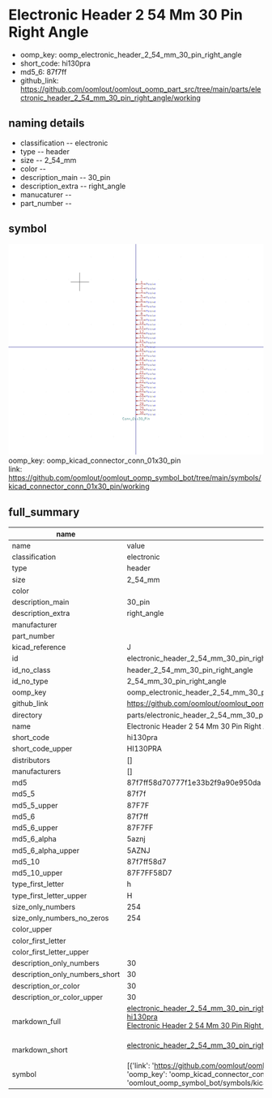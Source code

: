# Electronic Header 2 54 Mm 30 Pin Right Angle

  
* oomp_key: oomp_electronic_header_2_54_mm_30_pin_right_angle 
* short_code: hi130pra
* md5_6: 87f7ff  
* github_link: https://github.com/oomlout/oomlout_oomp_part_src/tree/main/parts/electronic_header_2_54_mm_30_pin_right_angle/working  
## naming details
* classification -- electronic
* type -- header
* size -- 2_54_mm
* color -- 
* description_main -- 30_pin
* description_extra -- right_angle
* manucaturer -- 
* part_number -- 



## symbol

![](symbol/0/working/working_600.png)  
oomp_key: oomp_kicad_connector_conn_01x30_pin  
link: https://github.com/oomlout/oomlout_oomp_symbol_bot/tree/main/symbols/kicad_connector_conn_01x30_pin/working  


## full_summary
| name | value | 
| --- | --- | 
| name | value | 
| classification | electronic | 
| type | header | 
| size | 2_54_mm | 
| color |  | 
| description_main | 30_pin | 
| description_extra | right_angle | 
| manufacturer |  | 
| part_number |  | 
| kicad_reference | J | 
| id | electronic_header_2_54_mm_30_pin_right_angle | 
| id_no_class | header_2_54_mm_30_pin_right_angle | 
| id_no_type | 2_54_mm_30_pin_right_angle | 
| oomp_key | oomp_electronic_header_2_54_mm_30_pin_right_angle | 
| github_link | https://github.com/oomlout/oomlout_oomp_part_src/tree/main/parts/electronic_header_2_54_mm_30_pin_right_angle/working | 
| directory | parts/electronic_header_2_54_mm_30_pin_right_angle | 
| name | Electronic Header 2 54 Mm 30 Pin Right Angle | 
| short_code | hi130pra | 
| short_code_upper | HI130PRA | 
| distributors | [] | 
| manufacturers | [] | 
| md5 | 87f7ff58d70777f1e33b2f9a90e950da | 
| md5_5 | 87f7f | 
| md5_5_upper | 87F7F | 
| md5_6 | 87f7ff | 
| md5_6_upper | 87F7FF | 
| md5_6_alpha | 5aznj | 
| md5_6_alpha_upper | 5AZNJ | 
| md5_10 | 87f7ff58d7 | 
| md5_10_upper | 87F7FF58D7 | 
| type_first_letter | h | 
| type_first_letter_upper | H | 
| size_only_numbers | 254 | 
| size_only_numbers_no_zeros | 254 | 
| color_upper |  | 
| color_first_letter |  | 
| color_first_letter_upper |  | 
| description_only_numbers | 30 | 
| description_only_numbers_short | 30 | 
| description_or_color | 30 | 
| description_or_color_upper | 30 | 
| markdown_full | [electronic_header_2_54_mm_30_pin_right_angle](https://github.com/oomlout/oomlout_oomp_part_src/tree/main/parts/electronic_header_2_54_mm_30_pin_right_angle/working)<br>[hi130pra](https://github.com/oomlout/oomlout_oomp_part_src/tree/main/parts/electronic_header_2_54_mm_30_pin_right_angle/working)<br>[Electronic Header 2 54 Mm 30 Pin Right Angle](https://github.com/oomlout/oomlout_oomp_part_src/tree/main/parts/electronic_header_2_54_mm_30_pin_right_angle/working)<br><br> | 
| markdown_short | [electronic_header_2_54_mm_30_pin_right_angle](https://github.com/oomlout/oomlout_oomp_part_src/tree/main/parts/electronic_header_2_54_mm_30_pin_right_angle/working)<br><br> | 
| symbol | [{'link': 'https://github.com/oomlout/oomlout_oomp_symbol_bot/tree/main/symbols/kicad_connector_conn_01x30_pin', 'oomp_key': 'oomp_kicad_connector_conn_01x30_pin', 'directory': 'oomlout_oomp_symbol_bot/symbols/kicad_connector_conn_01x30_pin//working/working.kicad_sym'}] | 
